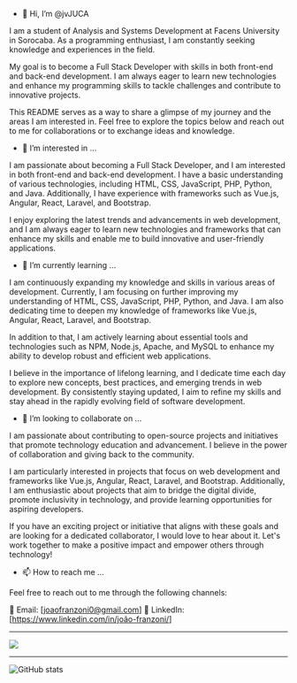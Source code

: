 - 👋 Hi, I’m @jvJUCA

I am a student of Analysis and Systems Development at Facens University in Sorocaba. As a programming enthusiast, I am constantly seeking knowledge and experiences in the field.

My goal is to become a Full Stack Developer with skills in both front-end and back-end development. I am always eager to learn new technologies and enhance my programming skills to tackle challenges and contribute to innovative projects.

This README serves as a way to share a glimpse of my journey and the areas I am interested in. Feel free to explore the topics below and reach out to me for collaborations or to exchange ideas and knowledge.

- 👀 I’m interested in ...

I am passionate about becoming a Full Stack Developer, and I am interested in both front-end and back-end development. I have a basic understanding of various technologies, including HTML, CSS, JavaScript, PHP, Python, and Java. Additionally, I have experience with frameworks such as Vue.js, Angular, React, Laravel, and Bootstrap.

I enjoy exploring the latest trends and advancements in web development, and I am always eager to learn new technologies and frameworks that can enhance my skills and enable me to build innovative and user-friendly applications.

- 🌱 I’m currently learning ...

I am continuously expanding my knowledge and skills in various areas of development. Currently, I am focusing on further improving my understanding of HTML, CSS, JavaScript, PHP, Python, and Java. I am also dedicating time to deepen my knowledge of frameworks like Vue.js, Angular, React, Laravel, and Bootstrap.

In addition to that, I am actively learning about essential tools and technologies such as NPM, Node.js, Apache, and MySQL to enhance my ability to develop robust and efficient web applications.

I believe in the importance of lifelong learning, and I dedicate time each day to explore new concepts, best practices, and emerging trends in web development. By consistently staying updated, I aim to refine my skills and stay ahead in the rapidly evolving field of software development.

- 💞️ I’m looking to collaborate on ...
  
I am passionate about contributing to open-source projects and initiatives that promote technology education and advancement. I believe in the power of collaboration and giving back to the community.

I am particularly interested in projects that focus on web development and frameworks like Vue.js, Angular, React, Laravel, and Bootstrap. Additionally, I am enthusiastic about projects that aim to bridge the digital divide, promote inclusivity in technology, and provide learning opportunities for aspiring developers.

If you have an exciting project or initiative that aligns with these goals and are looking for a dedicated collaborator, I would love to hear about it. Let's work together to make a positive impact and empower others through technology!

- 📫 How to reach me ...
  
Feel free to reach out to me through the following channels:

📧 Email: [joaofranzoni0@gmail.com]
🔗 LinkedIn: [https://www.linkedin.com/in/joão-franzoni/] 
<hr>

![](https://komarev.com/ghpvc/?username=jvJUCA)

<hr>


![GitHub stats](https://github-readme-stats.vercel.app/api?username=jvJUCA&show=reviews,discussions_started,prs_merged,prs_merged_percentage&theme=ambient_gradient&show_icons=true)

